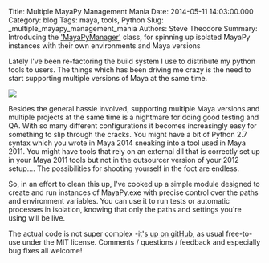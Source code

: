 Title: Multiple MayaPy Management Mania
Date: 2014-05-11 14:03:00.000
Category: blog
Tags: maya, tools, Python
Slug: _multiple_mayapy_management_mania
Authors: Steve Theodore
Summary: Introducing the ['MayaPyManager'](https://gist.github.com/theodox/2c712a91155c7e1c4c15) class, for spinning up isolated MayaPy instances with their own environments and Maya versions

Lately I've been re-factoring the build system I use to distribute my python tools to users.  The things which has been driving me crazy is the need to start supporting multiple versions of Maya at the same time.   
  

[![](http://www.opensrs.com/images/wordpress/uploads/2007/04/email-service-1/it-worked-on-my-machine.jpg)](http://www.opensrs.com/images/wordpress/uploads/2007/04/email-service-1/it-worked-on-my-machine.jpg)

  
Besides the general hassle involved, supporting multiple Maya versions and multiple projects at the same time is a nightmare for doing good testing and QA.  With so many different configurations it becomes increasingly easy for something to slip through the cracks.  You might have a bit of Python 2.7 syntax which you wrote in Maya 2014 sneaking into a tool used in Maya 2011. You might have tools that rely on an external dll that is correctly set up in your Maya 2011 tools but not in the outsourcer version of your 2012 setup.... The possibilities for shooting yourself in the foot are endless.  
  
So, in an effort to clean this up, I've cooked up a simple module designed to create and run instances of MayaPy.exe with precise control over the paths and environment variables.  You can use it to run tests or automatic processes in isolation, knowing that only the paths and settings you're using will be live.  
  
The actual code is not super complex -[it's up on gitHub](https://gist.github.com/theodox/2c712a91155c7e1c4c15), as usual free-to-use under the MIT license.  Comments / questions / feedback and especially bug fixes all welcome! 
  
  
  
  
  
  
  

